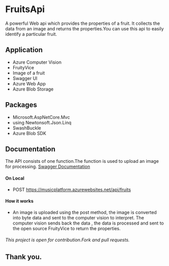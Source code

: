 # FruitsApi
 A powerful Web api which provides the properties of a fruit. It collects the data from an image and returns the properties.You can use this api to easily identify a particular fruit.
 ## Application
 -  Azure Computer Vision
 -  FruityVice
 -  Image of a fruit
 -  Swagger UI
 -  Azure Web App
 -  Azure Blob Storage
 
 ## Packages
- Microsoft.AspNetCore.Mvc
- using Newtonsoft.Json.Linq
- SwashBuckle
- Azure Blob SDK

## Documentation
The API consists of one function.The function is used to upload an image for processing. 
[Swagger Documentation]("https://fruitapi.azurewebsites.net/index.html")
#### On Local
- POST https://musicplatform.azurewebsites.net/api/fruits

#### How it works
- An image is uploaded using the post method, the image is converted into byte data and sent to the computer vision to interpret. The computer vision sends back the data , the data is processed and sent to the open source FruityVice to return the properties.
 
###### This project is open for contribution.Fork and pull requests.
## Thank you.
 
